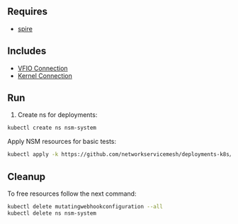 ## Requires

- [spire](../spire)

## Includes

- [VFIO Connection](../use-cases/Vfio2Noop)
- [Kernel Connection](../use-cases/SriovKernel2Noop)

## Run

1. Create ns for deployments:
```bash
kubectl create ns nsm-system
```

Apply NSM resources for basic tests:
```bash
kubectl apply -k https://github.com/networkservicemesh/deployments-k8s/examples/sriov?ref=0eee5c202306b9b58dc8ef0b67f32bf3d17a2f65
```

## Cleanup

To free resources follow the next command:
```bash
kubectl delete mutatingwebhookconfiguration --all
kubectl delete ns nsm-system
```

